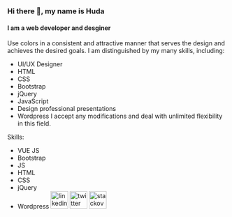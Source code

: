 ### Hi there 👋, my name is Huda
#### I am a web developer and desginer
Use colors in a consistent and attractive manner that serves the design and achieves the desired goals.
I am distinguished by my many skills, including:
- UI/UX Designer
- HTML
- CSS
- Bootstrap
- jQuery
- JavaScript
- Design professional presentations
- Wordpress
I accept any modifications and deal with unlimited flexibility in this field.

Skills: 
  * VUE JS 
  *  Bootstrap 
  *   JS 
  *   HTML 
  *   CSS 
  *   jQuery 
  *   Wordpress
  [<img src='https://cdn.jsdelivr.net/npm/simple-icons@3.0.1/icons/linkedin.svg' alt='linkedin' height='40'>](https://www.linkedin.com/in/https://www.linkedin.com/in/huda-elashram//)  [<img src='https://cdn.jsdelivr.net/npm/simple-icons@3.0.1/icons/twitter.svg' alt='twitter' height='40'>](https://twitter.com/https://twitter.com/Huda_Elashram)  [<img src='https://cdn.jsdelivr.net/npm/simple-icons@3.0.1/icons/stackoverflow.svg' alt='stackoverflow' height='40'>](https://stackoverflow.com/users/https://stackoverflow.com/users/21419680/huda-el-ashram)
